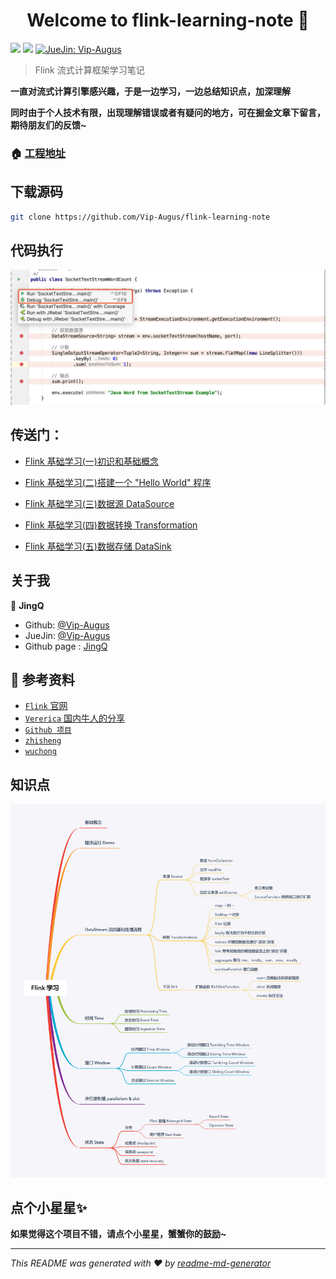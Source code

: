 <h1 align="center">Welcome to flink-learning-note 👋</h1>
<p>
  <img src="https://img.shields.io/badge/version-1.0.0-blue.svg?cacheSeconds=2592000" />
  <img src="https://img.shields.io/badge/flink-learning-blue"/>
  <a href="https://juejin.im/user/58782b471b69e6005823ab38">
    <img alt="JueJin: Vip-Augus" src="https://b-gold-cdn.xitu.io/v3/static/img/logo.a7995ad.svg" target="_blank" height="25" width="60" />
  </a>
</p>

> Flink 流式计算框架学习笔记

**一直对流式计算引擎感兴趣，于是一边学习，一边总结知识点，加深理解**

**同时由于个人技术有限，出现理解错误或者有疑问的地方，可在掘金文章下留言，期待朋友们的反馈~**


### 🏠 [工程地址](https://github.com/Vip-Augus/flink-learning-note)

## 下载源码

```sh
git clone https://github.com/Vip-Augus/flink-learning-note
```

## 代码执行

![](note/pics/helloworld/flink_debug_method.png)

## 传送门：

- [Flink 基础学习(一)初识和基础概念](note/2019-10-10-flink_learn_introduction.md)

- [Flink 基础学习(二)搭建一个 "Hello World" 程序](note/2019-10-13-flink_learn_hello_world.md)

- [Flink 基础学习(三)数据源 DataSource](note/2019-10-24-flink_learn_datasource.md)

- [Flink 基础学习(四)数据转换 Transformation](note/2019-11-12-flink_learn_transformation.md)

- [Flink 基础学习(五)数据存储 DataSink](note/2019-11-21-flink_learn_datasink.md)



## 关于我

👤 **JingQ**

* Github: [@Vip-Augus](https://github.com/Vip-Augus)
* JueJin: [@Vip-Augus](https://juejin.im/user/58782b471b69e6005823ab38)
* Github page : [JingQ](http://vip-augus.github.io)

## :orange_book: 参考资料

- [`Flink` 官网](https://ci.apache.org/projects/flink/flink-docs-release-1.9/)
- [`Vererica` 国内牛人的分享](https://ververica.cn)
- [`Github 项目`](https://github.com/apache/flink)
- [`zhisheng`](http://www.54tianzhisheng.cn/tags/Flink/)
- [`wuchong`](http://wuchong.me/categories/Flink/)


## 知识点

![](note/pics/Flink_study_diagram.png)

## 点个小星星✨

**如果觉得这个项目不错，请点个小星星，蟹蟹你的鼓励~**

***
_This README was generated with ❤️ by [readme-md-generator](https://github.com/kefranabg/readme-md-generator)_
